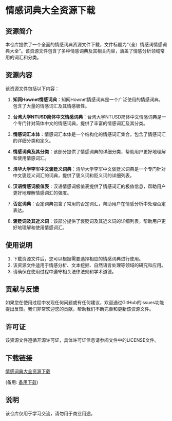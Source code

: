# 情感词典大全资源下载

## 资源简介

本仓库提供了一个全面的情感词典资源文件下载，文件标题为“（全）情感词情感词典大全”。该资源文件包含了多种情感词典及其相关内容，涵盖了情感分析领域常用的词汇和分类。

## 资源内容

该资源文件包括以下内容：

1. **知网Hownet情感词典**：知网Hownet情感词典是一个广泛使用的情感词典，包含了大量的情感词汇及其情感极性。

2. **台湾大学NTUSD简体中文情感词典**：台湾大学NTUSD简体中文情感词典是一个专门针对简体中文的情感词典，提供了丰富的情感词汇及其分类。

3. **情感词汇本体**：情感词汇本体是一个结构化的情感词汇集合，包含了情感词汇的详细分类和定义。

4. **情感词典及其分类**：该部分提供了情感词典的详细分类，帮助用户更好地理解和使用情感词汇。

5. **清华大学李军中文褒贬义词典**：清华大学李军中文褒贬义词典是一个专门针对中文褒贬义词汇的词典，提供了褒义词和贬义词的详细列表。

6. **汉语情感词极值表**：汉语情感词极值表提供了情感词汇的极值信息，帮助用户更好地理解情感词汇的强度。

7. **否定词典**：否定词典包含了常用的否定词汇，帮助用户在情感分析中处理否定表达。

8. **褒贬词及其近义词**：该部分提供了褒贬词及其近义词的详细列表，帮助用户更好地理解和使用情感词汇。

## 使用说明

1. 下载资源文件后，您可以根据需要选择相应的情感词典进行使用。
2. 该资源文件适用于情感分析、文本挖掘、自然语言处理等领域的研究和应用。
3. 请确保在使用过程中遵守相关法律法规和学术道德。

## 贡献与反馈

如果您在使用过程中发现任何问题或有任何建议，欢迎通过GitHub的Issues功能提出反馈。我们非常欢迎您的贡献，帮助我们不断完善和更新该资源文件。

## 许可证

该资源文件遵循开源许可证，具体许可证信息请参阅文件中的LICENSE文件。

## 下载链接
[情感词典大全资源下载](https://pan.quark.cn/s/d71466022299) 

(备用: [备用下载](https://pan.baidu.com/s/1PkrSvsj_z3p3hMO7GmCxNQ?pwd=1234))

## 说明

该仓库仅用于学习交流，请勿用于商业用途。
